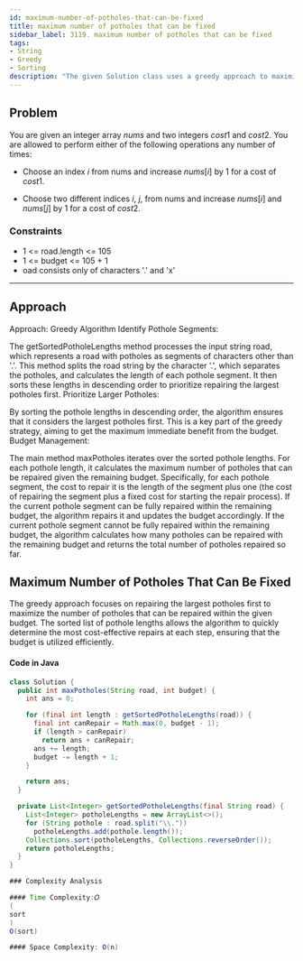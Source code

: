 ```yaml
---
id: maximum-number-of-potholes-that-can-be-fixed
title: maximum number of potholes that can be fixed
sidebar_label: 3119. maximum number of potholes that can be fixed
tags:
- String
- Greedy
- Sorting
description: "The given Solution class uses a greedy approach to maximize the number of potholes repaired within the given budget by prioritizing the repair of larger contiguous pothole segments first."
---
```




## Problem

You are given an integer array $nums$ and two integers $cost1$ and $cost2$. You are allowed to perform either of the following operations any number of times:

- Choose an index $i$ from nums and increase $nums[i]$ by $1$ for a cost of $cost1$.

- Choose two different indices $i$, $j$, from nums and increase $nums[i]$ and $nums[j]$ by $1$ for a cost of $cost2$.


### Constraints

- 1 <= road.length <= 105
-  1 <= budget <= 105 + 1
-  oad consists only of characters '.' and 'x'
---

## Approach

Approach: Greedy Algorithm
Identify Pothole Segments:

The getSortedPotholeLengths method processes the input string road, which represents a road with potholes as segments of characters other than '.'.
This method splits the road string by the character '.', which separates the potholes, and calculates the length of each pothole segment.
It then sorts these lengths in descending order to prioritize repairing the largest potholes first.
Prioritize Larger Potholes:

By sorting the pothole lengths in descending order, the algorithm ensures that it considers the largest potholes first. This is a key part of the greedy strategy, aiming to get the maximum immediate benefit from the budget.
Budget Management:

The main method maxPotholes iterates over the sorted pothole lengths.
For each pothole length, it calculates the maximum number of potholes that can be repaired given the remaining budget. Specifically, for each pothole segment, the cost to repair it is the length of the segment plus one (the cost of repairing the segment plus a fixed cost for starting the repair process).
If the current pothole segment can be fully repaired within the remaining budget, the algorithm repairs it and updates the budget accordingly.
If the current pothole segment cannot be fully repaired within the remaining budget, the algorithm calculates how many potholes can be repaired with the remaining budget and returns the total number of potholes repaired so far.
     
## Maximum Number of Potholes That Can Be Fixed
The greedy approach focuses on repairing the largest potholes first to maximize the number of potholes that can be repaired within the given budget. The sorted list of pothole lengths allows the algorithm to quickly determine the most cost-effective repairs at each step, ensuring that the budget is utilized efficiently.

#### Code in Java

```java
class Solution {
  public int maxPotholes(String road, int budget) {
    int ans = 0;

    for (final int length : getSortedPotholeLengths(road)) {
      final int canRepair = Math.max(0, budget - 1);
      if (length > canRepair)
        return ans + canRepair;
      ans += length;
      budget -= length + 1;
    }

    return ans;
  }

  private List<Integer> getSortedPotholeLengths(final String road) {
    List<Integer> potholeLengths = new ArrayList<>();
    for (String pothole : road.split("\\."))
      potholeLengths.add(pothole.length());
    Collections.sort(potholeLengths, Collections.reverseOrder());
    return potholeLengths;
  }
}

### Complexity Analysis

#### Time Complexity:𝑂
(
sort
)
O(sort)

#### Space Complexity: O(n)

